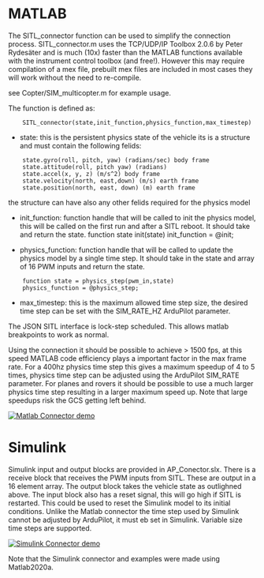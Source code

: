 # MATLAB

The SITL_connector function can be used to simplify the connection process. SITL_connector.m uses the TCP/UDP/IP Toolbox 2.0.6 by Peter Rydesäter and is much (10x) faster than the MATLAB functions available with the instrument control toolbox (and free!). However this may require compilation of a mex file, prebuilt mex files are included in most cases they will work without the need to re-compile. 

see Copter/SIM_multicopter.m for example usage.

The function is defined as:
```
    SITL_connector(state,init_function,physics_function,max_timestep)
```

- state: this is the persistent physics state of the vehicle its is a structure and must contain the following felids:
```
    state.gyro(roll, pitch, yaw) (radians/sec) body frame
    state.attitude(roll, pitch yaw) (radians)
    state.accel(x, y, z) (m/s^2) body frame
    state.velocity(north, east,down) (m/s) earth frame
    state.position(north, east, down) (m) earth frame 
```
the structure can have also any other felids required for the physics model

- init_function: function handle that will be called to init the physics model, this will be called on the first run and after a SITL reboot. It should take and return the state.
    function state init(state)
    init_function = @init;

- physics_function: function handle that will be called to update the physics model by a single time step. It should take in the state and array of 16 PWM inputs and return the state.
```
    function state = physics_step(pwm_in,state)
    physics_function = @physics_step;
```
- max_timestep: this is the maximum allowed time step size, the desired time step can be set with the SIM_RATE_HZ ArduPilot parameter.

The JSON SITL interface is lock-step scheduled. This allows matlab breakpoints to work as normal.

Using the connection it should be possible to achieve > 1500 fps, at this speed MATLAB code efficiency plays a important factor in the max frame rate. For a 400hz physics time step this gives a maximum speedup of 4 to 5 times, physics time step can be adjusted using the ArduPilot SIM_RATE parameter. For planes and rovers it should be possible to use a much larger physics time step resulting in a larger maximum speed up. Note that large speedups risk the GCS getting left behind.

[![Matlab Connector demo](https://img.youtube.com/vi/sYCU2ch7oFE/0.jpg)](https://www.youtube.com/watch?v=sYCU2ch7oFE)

# Simulink

Simulink input and output blocks are provided in AP_Conector.slx. There is a receive block that receives the PWM inputs from SITL. These are output in a 16 element array. The output block takes the vehicle state as outlighned above. The input block also has a reset signal, this will go high if SITL is restarted. This could be used to reset the Simulink model to its initial conditions. Unlike the Matlab connector the time step used by Simulink cannot be adjusted by ArduPilot, it must eb set in Simulink. Variable size time steps are supported.

[![Simulink Connector demo](https://img.youtube.com/vi/hTFyMrjwQlI/0.jpg)](https://www.youtube.com/watch?v=hTFyMrjwQlI)

Note that the Simulink connector and examples were made using Matlab2020a.
